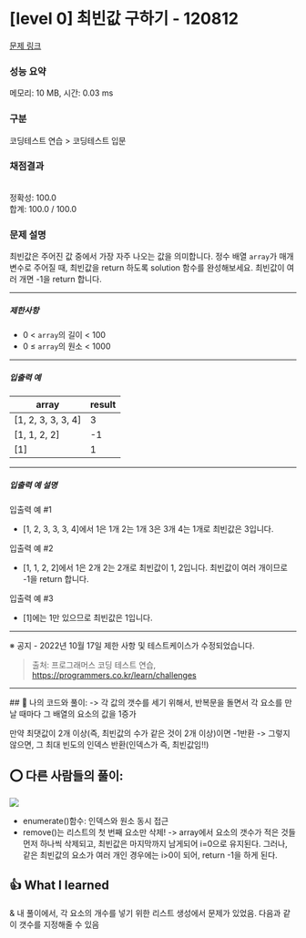 # [level 0] 최빈값 구하기 - 120812 

[문제 링크](https://school.programmers.co.kr/learn/courses/30/lessons/120812) 

### 성능 요약

메모리: 10 MB, 시간: 0.03 ms

### 구분

코딩테스트 연습 > 코딩테스트 입문

### 채점결과

<br/>정확성: 100.0<br/>합계: 100.0 / 100.0

### 문제 설명

<p>최빈값은 주어진 값 중에서 가장 자주 나오는 값을 의미합니다. 정수 배열 <code>array</code>가 매개변수로 주어질 때, 최빈값을 return 하도록 solution 함수를 완성해보세요. 최빈값이 여러 개면 -1을 return 합니다.</p>

<hr>

<h5>제한사항</h5>

<ul>
<li>0 &lt; <code>array</code>의 길이 &lt; 100</li>
<li>0&nbsp;≤&nbsp;<code>array</code>의 원소 &lt; 1000</li>
</ul>

<hr>

<h5>입출력 예</h5>
<table class="table">
        <thead><tr>
<th>array</th>
<th>result</th>
</tr>
</thead>
        <tbody><tr>
<td>[1, 2, 3, 3, 3, 4]</td>
<td>3</td>
</tr>
<tr>
<td>[1, 1, 2, 2]</td>
<td>-1</td>
</tr>
<tr>
<td>[1]</td>
<td>1</td>
</tr>
</tbody>
      </table>
<hr>

<h5>입출력 예 설명</h5>

<p>입출력 예 #1</p>

<ul>
<li>[1, 2, 3, 3, 3, 4]에서 1은 1개 2는 1개 3은 3개 4는 1개로 최빈값은 3입니다.</li>
</ul>

<p>입출력 예 #2</p>

<ul>
<li>[1, 1, 2, 2]에서 1은 2개 2는 2개로 최빈값이 1, 2입니다. 최빈값이 여러 개이므로 -1을 return 합니다.</li>
</ul>

<p>입출력 예 #3</p>

<ul>
<li>[1]에는 1만 있으므로 최빈값은 1입니다.</li>
</ul>

<hr>

<p>※ 공지 - 2022년 10월 17일 제한 사항 및 테스트케이스가 수정되었습니다.</p>


> 출처: 프로그래머스 코딩 테스트 연습, https://programmers.co.kr/learn/challenges

<hr>
## 🎁 나의 코드와 풀이:
-> 각 값의 갯수를 세기 위해서, 반복문을 돌면서 각 요소를 만날 때마다 그 배열의 요소의 값을 1증가

만약 최댓값이 2개 이상(즉, 최빈값의 수가 같은 것이 2개 이상)이면 -1반환
-> 그렇지 않으면, 그 최대 빈도의 인덱스 반환(인덱스가 즉, 최빈값임!!)

## ⭕ 다른 사람들의 풀이:
![](https://velog.velcdn.com/images/asj1966/post/2b21e984-255d-415e-a9d8-6e5873d5423b/image.png)
- enumerate()함수: 인덱스와 원소 동시 접근
- remove()는 리스트의 첫 번째 요소만 삭제!
-> array에서 요소의 갯수가 적은 것들 먼저 하나씩 삭제되고, 최빈값은 마지막까지 남게되어 i=0으로 유지된다. 그러나, 같은 최빈값의 요소가 여러 개인 경우에는 i>0이 되어, return -1을 하게 된다.


## 👍 What I learned
& 내 풀이에서, 각 요소의 개수를 넣기 위한 리스트 생성에서 문제가 있었음. 다음과 같이 갯수를 지정해줄 수 있음
